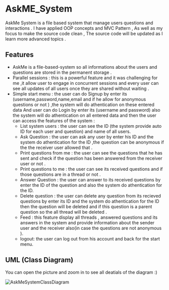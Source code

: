 # AskME_System
AskMe System is a file based system that manage users questions and interactions .
I have applied OOP concepts and MVC Pattern , As well as my focus to make the source code clean , The source code will be updated as I learn more advanced topics .

## Features
- AskMe is a file-based-system so all informations about the users and questions are stored in the permanent storage .
- Parallel sessions : this is a powerful feature and it was challenging for me ,it allow user to engage in concurrent sessions and every user can see all updates of all users once they are shared without waiting .
- Simple start menu : the user can do Signup by enter its (username,password,name,email and if he allow for anonymous questions or not ) ,the system will do athentication on these entered data And user can do Login by enter its (username and password) also the system will do athentication on all entered data and then the user can access the features of the system :
  - List system users : the user can see the  ID  (the system provide auto ID for each user and question)  and name of all users.
  - Ask Question : the user can ask any user by enter his ID and the system do athentication for the ID ,the question can be anonymous if the the receiver user allowed that .
  - Print questions from me : the user can see the questions that he has sent and check if the question has been answered from the receiver user or not .
  - Print questions to me : the user can see its received questions
     and if those questions are in a thread or not .
  - Answer Question : the user can answer to its received questions
     by enter the ID of the question and also the system do athentication for the ID.
  - Delete question : the user can delete any question from its recieved questions by enter its ID and the system do athentication for the ID then the question will be deleted and if this question is a parent question so the all thread will be deleted .
  - Feed : this feature display all threads , answered questions and its answers in the system and provide information about the sender user and the receiver also(in case the questions are not anonymous ).
  - logout: the user can log out from his account and back for the start menu.

## UML (Class Diagram)
You can open the picture and zoom in to see all deatials of the diagram  :)

![AskMeSystemClassDiagram](https://github.com/mohamed-khalaf9/AskMeSystem/assets/149758845/10eb2cb8-feb1-46ed-8b48-83866184b315)


